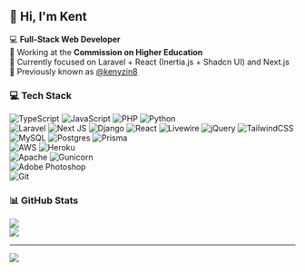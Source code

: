 ## 👋 Hi, I'm Kent

💻 **Full-Stack Web Developer**  <br>
🏢 Working at the **Commission on Higher Education** <br>
🧩 Currently focused on Laravel + React (Inertia.js + Shadcn UI) and Next.js  <br>
📂 Previously known as [@kenyzin8](https://github.com/kenyzin8)

### 💻 Tech Stack
![TypeScript](https://img.shields.io/badge/typescript-%23007ACC.svg?style=flat&logo=typescript&logoColor=white)
![JavaScript](https://img.shields.io/badge/javascript-%23323330.svg?style=flat&logo=javascript&logoColor=%23F7DF1E)
![PHP](https://img.shields.io/badge/php-%23777BB4.svg?style=flat&logo=php&logoColor=white)
![Python](https://img.shields.io/badge/python-3670A0?style=flat&logo=python&logoColor=ffdd54) <br>
![Laravel](https://img.shields.io/badge/laravel-%23FF2D20.svg?style=flat&logo=laravel&logoColor=white)
![Next JS](https://img.shields.io/badge/Next-black?style=flat&logo=next.js&logoColor=white)
![Django](https://img.shields.io/badge/django-%23092E20.svg?style=flat&logo=django&logoColor=white)
![React](https://img.shields.io/badge/react-%2320232a.svg?style=flat&logo=react&logoColor=%2361DAFB)
![Livewire](https://img.shields.io/badge/livewire-%234e56a6.svg?style=flat&logo=livewire&logoColor=white)
![jQuery](https://img.shields.io/badge/jquery-%230769AD.svg?style=flat&logo=jquery&logoColor=white)
![TailwindCSS](https://img.shields.io/badge/tailwindcss-%2338B2AC.svg?style=flat&logo=tailwind-css&logoColor=white) <br>
![MySQL](https://img.shields.io/badge/mysql-4479A1.svg?style=flat&logo=mysql&logoColor=white)
![Postgres](https://img.shields.io/badge/postgres-%23316192.svg?style=flat&logo=postgresql&logoColor=white)
![Prisma](https://img.shields.io/badge/Prisma-3982CE?style=flat&logo=Prisma&logoColor=white) <br>
![AWS](https://img.shields.io/badge/AWS-%23FF9900.svg?style=flat&logo=amazon-aws&logoColor=white)
![Heroku](https://img.shields.io/badge/heroku-%23430098.svg?style=flat&logo=heroku&logoColor=white) <br>
![Apache](https://img.shields.io/badge/apache-%23D42029.svg?style=flat&logo=apache&logoColor=white)
![Gunicorn](https://img.shields.io/badge/gunicorn-%298729.svg?style=flat&logo=gunicorn&logoColor=white) <br>
![Adobe Photoshop](https://img.shields.io/badge/adobe%20photoshop-%2331A8FF.svg?style=flat&logo=adobe%20photoshop&logoColor=white) <br>
![Git](https://img.shields.io/badge/git-%23F05033.svg?style=flat&logo=git&logoColor=white)

### 📊 GitHub Stats
![](https://github-readme-stats.vercel.app/api/top-langs/?username=kentj-dev&theme=one_dark_pro&hide_border=true&include_all_commits=true&count_private=true&layout=compact)<br/>
![](https://nirzak-streak-stats.vercel.app/?user=kentj-dev&theme=one_dark_pro&hide_border=true)

---
[![](https://visitcount.itsvg.in/api?id=kentj-dev&icon=0&color=2)](https://visitcount.itsvg.in)

<!-- Proudly created with GPRM ( https://gprm.itsvg.in ) -->
